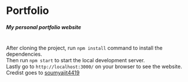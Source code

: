 <h1>Portfolio</h1>
<h5>My personal portfolio website</h5><br>
After cloning the project, run <code>npm install</code> command to install the dependencies.<br>
Then run <code>npm start</code> to start the local development server.<br>
Lastly go to <code>http://localhost:3000/</code> on your browser to see the website.<br>
Credist goes to <a href="https://github.com/soumyajit4419" target="_blank">soumyajit4419</a>